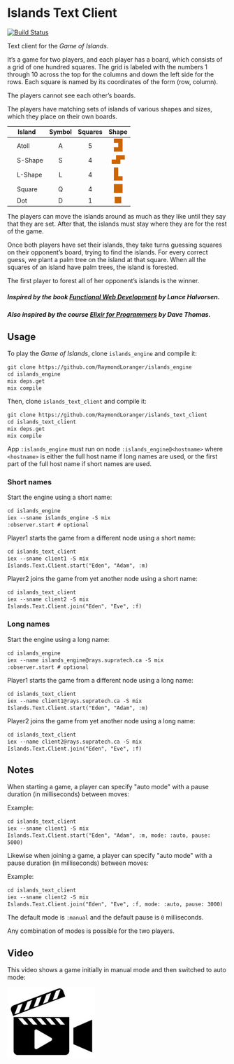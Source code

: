 # Islands Text Client

[![Build Status](https://travis-ci.org/RaymondLoranger/islands_text_client.svg?branch=master)](https://travis-ci.org/RaymondLoranger/islands_text_client)

Text client for the _Game of Islands_.

It’s a game for two players, and each player has a board, which consists of a
grid of one hundred squares. The grid is labeled with the numbers 1 through
10 across the top for the columns and down the left side for the rows. Each
square is named by its coordinates of the form (row, column).

The players cannot see each other’s boards.

The players have matching sets of islands of various shapes and sizes, which
they place on their own boards.

| Island                          | Symbol | Squares |        Shape        |
| ------------------------------- | :----: | :-----: | :-----------------: |
| &nbsp;&nbsp;&nbsp;&nbsp;Atoll   |   A    |    5    |   ![atoll][atoll]   |
| &nbsp;&nbsp;&nbsp;&nbsp;S-Shape |   S    |    4    | ![s-shape][s-shape] |
| &nbsp;&nbsp;&nbsp;&nbsp;L-Shape |   L    |    4    | ![l-shape][l-shape] |
| &nbsp;&nbsp;&nbsp;&nbsp;Square  |   Q    |    4    |  ![square][square]  |
| &nbsp;&nbsp;&nbsp;&nbsp;Dot     |   D    |    1    |     ![dot][dot]     |

The players can move the islands around as much as they like until they say
that they are set. After that, the islands must stay where they are for the
rest of the game.

Once both players have set their islands, they take turns guessing squares
on their opponent’s board, trying to find the islands. For every correct guess,
we plant a palm tree on the island at that square. When all the squares
of an island have palm trees, the island is forested.

The first player to forest all of her opponent’s islands is the winner.

##### Inspired by the book [Functional Web Development](https://pragprog.com/book/titles/functional-web-development-with-elixir-otp-and-phoenix) by Lance Halvorsen.

##### Also inspired by the course [Elixir for Programmers](https://codestool.coding-gnome.com/courses/elixir-for-programmers) by Dave Thomas.

## Usage

To play the _Game of Islands_, clone `islands_engine` and compile it:

```
git clone https://github.com/RaymondLoranger/islands_engine
cd islands_engine
mix deps.get
mix compile
```

Then, clone `islands_text_client` and compile it:

```
git clone https://github.com/RaymondLoranger/islands_text_client
cd islands_text_client
mix deps.get
mix compile
```

App `:islands_engine` must run on node `:islands_engine@<hostname>` where
`<hostname>` is either the full host name if long names are used, or the first
part of the full host name if short names are used.

### Short names

Start the engine using a short name:

```
cd islands_engine
iex --sname islands_engine -S mix
:observer.start # optional
```

Player1 starts the game from a different node using a short name:

```
cd islands_text_client
iex --sname client1 -S mix
Islands.Text.Client.start("Eden", "Adam", :m)
```

Player2 joins the game from yet another node using a short name:

```
cd islands_text_client
iex --sname client2 -S mix
Islands.Text.Client.join("Eden", "Eve", :f)
```

### Long names

Start the engine using a long name:

```
cd islands_engine
iex --name islands_engine@rays.supratech.ca -S mix
:observer.start # optional
```

Player1 starts the game from a different node using a long name:

```
cd islands_text_client
iex --name client1@rays.supratech.ca -S mix
Islands.Text.Client.start("Eden", "Adam", :m)
```

Player2 joins the game from yet another node using a long name:

```
cd islands_text_client
iex --name client2@rays.supratech.ca -S mix
Islands.Text.Client.join("Eden", "Eve", :f)
```

## Notes

When starting a game, a player can specify "auto mode" with a pause duration
(in milliseconds) between moves:

Example:

```
cd islands_text_client
iex --sname client1 -S mix
Islands.Text.Client.start("Eden", "Adam", :m, mode: :auto, pause: 5000)
```

Likewise when joining a game, a player can specify "auto mode" with a pause
duration (in milliseconds) between moves:

Example:

```
cd islands_text_client
iex --sname client2 -S mix
Islands.Text.Client.join("Eden", "Eve", :f, mode: :auto, pause: 3000)
```

The default mode is `:manual` and the default pause is `0` milliseconds.

Any combination of modes is possible for the two players.

## Video

This video shows a game initially in manual mode and then switched to auto mode:

[![Game of Islands - Video][video]][video-link]

[atoll]: assets/atoll.png
[s-shape]: assets/s-shape.png
[l-shape]: assets/l-shape.png
[square]: assets/square.png
[dot]: assets/dot.png
[video]: assets/video.jpg
[video-link]: https://photos.app.goo.gl/q2AvWisHL3Q6kcER9

